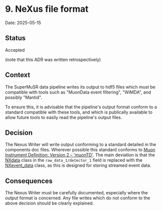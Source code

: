 # 9. NeXus file format

Date: 2025-05-15

## Status

Accepted

(note that this ADR was written retrospectively)

## Context

The SuperMuSR data pipeline writes its output to hdf5 files which must be compatible with tools such as "MuonData event filtering", "WiMDA", and possibly "Mantid".

To ensure this, it is advisable that the pipeline's output format conform to a standard compatible with these tools, and which is publically available to allow future tools to easily read the pipeline's output files.

## Decision

The Nexus Writer will write output conforming to a standard detailed in the components doc files. Wherever possible this standard conforms to [Muon Instrument Definition: Version 2 – 'muonTD'](https://www.nexusformat.org/content/Muon_Time_Differential.html). The main deviation is that the [NXdata](https://manual.nexusformat.org/classes/base_classes/NXdata.html) class in the `raw_data_1/detector_1` field is replaced with the [NXevent_data](https://manual.nexusformat.org/classes/base_classes/NXevent_data.html) class, as this is designed for storing streamed event data.

## Consequences

The Nexus Writer must be carefully documented, especially where the output format is concerned. Any file writes which do not conform to the above decision should be clearly explained.
